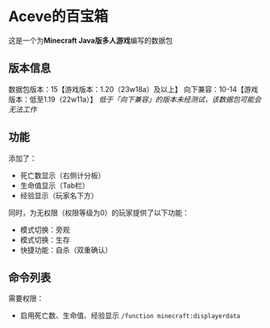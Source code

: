 # Aceve的百宝箱

这是一个为**Minecraft Java版多人游戏**编写的数据包

## 版本信息
数据包版本：15【游戏版本：1.20（23w18a）及以上】
向下兼容：10-14【游戏版本：低至1.19（22w11a）】
*低于「向下兼容」的版本未经测试，该数据包可能会无法工作*

## 功能

添加了：
- 死亡数显示（右侧计分板）
- 生命值显示（Tab栏）
- 经验显示（玩家名下方）

同时，为无权限（权限等级为0）的玩家提供了以下功能：
- 模式切换：旁观
- 模式切换：生存
- 快捷功能：自杀（双重确认）

## 命令列表

需要权限：
- 启用死亡数、生命值、经验显示
`/function minecraft:displayerdata`
